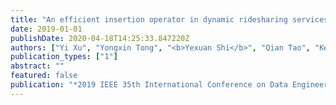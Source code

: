 ```yaml
---
title: "An efficient insertion operator in dynamic ridesharing services"
date: 2019-01-01
publishDate: 2020-04-18T14:25:33.847220Z
authors: ["Yi Xu", "Yongxin Tong", "<b>Yexuan Shi</b>", "Qian Tao", "Ke Xu", "Wei Li"]
publication_types: ["1"]
abstract: ""
featured: false
publication: "*2019 IEEE 35th International Conference on Data Engineering (ICDE)*"
---
```



